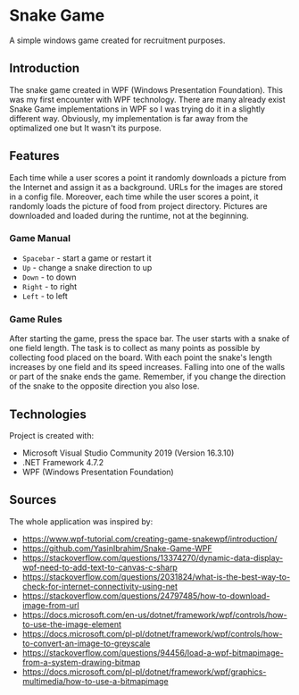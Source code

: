 # Snake Game
A simple windows game created for recruitment purposes. 

## Introduction
The snake game created in WPF (Windows Presentation Foundation). 
This was my first encounter with WPF technology. There are many already exist Snake Game implementations in WPF so I was trying do it in a slightly different way. Obviously, my implementation is far away from the optimalized one but It wasn't its purpose.

## Features 
Each time while a user scores a point it randomly downloads a picture from the Internet and assign it as a background. URLs for the images are stored in a config file.
Moreover, each time while the user scores a point, it randomly loads the picture of food from project directory. Pictures are downloaded and loaded during the runtime, not at the beginning. 
### Game Manual 
* `Spacebar` - start a game or restart it
* `Up` - change a snake direction to up
* `Down` - to down
* `Right` - to right 
* `Left` - to left
### Game Rules
After starting the game, press the space bar. The user starts with a snake of one field length. The task is to collect as many points as possible by collecting food placed on the board. With each point the snake's length increases by one field and its speed increases. Falling into one of the walls or part of the snake ends the game. Remember, if you change the direction of the snake to the opposite direction you also lose. 

## Technologies
Project is created with:
* Microsoft Visual Studio Community 2019 (Version 16.3.10)
* .NET Framework 4.7.2
* WPF (Windows Presentation Foundation)

## Sources 
The whole application was inspired by:
* https://www.wpf-tutorial.com/creating-game-snakewpf/introduction/
* https://github.com/YasinIbrahim/Snake-Game-WPF
* https://stackoverflow.com/questions/13374270/dynamic-data-display-wpf-need-to-add-text-to-canvas-c-sharp
* https://stackoverflow.com/questions/2031824/what-is-the-best-way-to-check-for-internet-connectivity-using-net
* https://stackoverflow.com/questions/24797485/how-to-download-image-from-url
* https://docs.microsoft.com/en-us/dotnet/framework/wpf/controls/how-to-use-the-image-element
* https://docs.microsoft.com/pl-pl/dotnet/framework/wpf/controls/how-to-convert-an-image-to-greyscale
* https://stackoverflow.com/questions/94456/load-a-wpf-bitmapimage-from-a-system-drawing-bitmap
* https://docs.microsoft.com/pl-pl/dotnet/framework/wpf/graphics-multimedia/how-to-use-a-bitmapimage